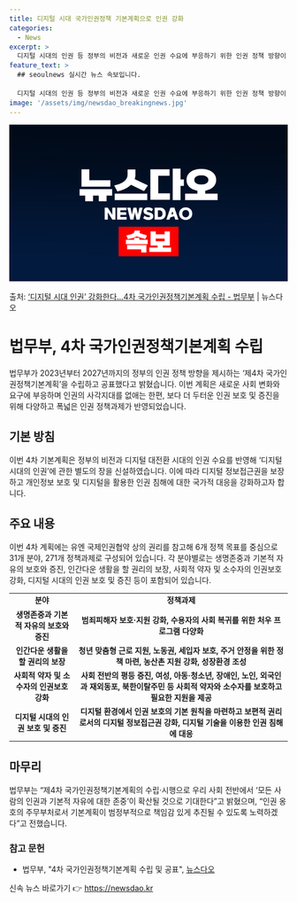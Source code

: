 ```yaml
---
title: 디지털 시대 국가인권정책 기본계획으로 인권 강화
categories:
  - News
excerpt: >
  디지털 시대의 인권 등 정부의 비전과 새로운 인권 수요에 부응하기 위한 인권 정책 방향이 담긴 기본계획이 수…
feature_text: >
  ## seoulnews 실시간 뉴스 속보입니다.

  디지털 시대의 인권 등 정부의 비전과 새로운 인권 수요에 부응하기 위한 인권 정책 방향이 담긴 기본계획이 수…
image: '/assets/img/newsdao_breakingnews.jpg'
---
```


![뉴스다오 속보](/assets/img/newsdao_breakingnews.jpg)

<p>출처: <a href="https://newsdao.kr/3445" rel="dofollow">‘디지털 시대 인권’ 강화한다…4차 국가인권정책기본계획 수립 - 법무부</a> | 뉴스다오</p>

<h1>법무부, 4차 국가인권정책기본계획 수립</h1>
<p data-ke-size="size16">법무부가 2023년부터 2027년까지의 정부의 인권 정책 방향을 제시하는 ‘제4차 국가인권정책기본계획’을 수립하고 공표했다고 밝혔습니다. 이번 계획은 새로운 사회 변화와 요구에 부응하며 인권의 사각지대를 없애는 한편, 보다 더 두터운 인권 보호 및 증진을 위해 다양하고 폭넓은 인권 정책과제가 반영되었습니다.</p>

<h2 data-ke-size="size26">기본 방침</h2>
<p data-ke-size="size16">이번 4차 기본계획은 정부의 비전과 디지털 대전환 시대의 인권 수요를 반영해 ‘디지털 시대의 인권’에 관한 별도의 장을 신설하였습니다. 이에 따라 디지털 정보접근권을 보장하고 개인정보 보호 및 디지털을 활용한 인권 침해에 대한 국가적 대응을 강화하고자 합니다.</p>

<h2 data-ke-size="size26">주요 내용</h2>
<p data-ke-size="size16">이번 4차 계획에는 유엔 국제인권협약 상의 권리를 참고해 6개 정책 목표를 중심으로 31개 분야, 271개 정책과제로 구성되어 있습니다. 각 분야별로는 생명존중과 기본적 자유의 보호와 증진, 인간다운 생활을 할 권리의 보장, 사회적 약자 및 소수자의 인권보호 강화, 디지털 시대의 인권 보호 및 증진 등이 포함되어 있습니다.</p>

<table>
  <tr>
    <td style="text-align: center; height: 17px;"><b>분야</b></td>
    <td style="text-align: center; height: 17px;"><b>정책과제</b></td>
  </tr>
  <tr>
    <td style="text-align: center; height: 17px;"><b>생명존중과 기본적 자유의 보호와 증진</b></td>
    <td style="text-align: center; height: 17px;"><b>범죄피해자 보호·지원 강화, 수용자의 사회 복귀를 위한 처우 프로그램 다양화</b></td>
  </tr>
  <tr>
    <td style="text-align: center; height: 17px;"><b>인간다운 생활을 할 권리의 보장</b></td>
    <td style="text-align: center; height: 17px;"><b>청년 맞춤형 근로 지원, 노동권, 세입자 보호, 주거 안정을 위한 정책 마련, 농산촌 지원 강화, 성장환경 조성</b></td>
  </tr>
  <tr>
    <td style="text-align: center; height: 17px;"><b>사회적 약자 및 소수자의 인권보호 강화</b></td>
    <td style="text-align: center; height: 17px;"><b>사회 전반의 평등 증진, 여성, 아동·청소년, 장애인, 노인, 외국인과 재외동포, 북한이탈주민 등 사회적 약자와 소수자를 보호하고 필요한 지원을 제공</b></td>
  </tr>
  <tr>
    <td style="text-align: center; height: 17px;"><b>디지털 시대의 인권 보호 및 증진</b></td>
    <td style="text-align: center; height: 17px;"><b>디지털 환경에서 인권 보호의 기본 원칙을 마련하고 보편적 권리로서의 디지털 정보접근권 강화, 디지털 기술을 이용한 인권 침해에 대응</b></td>
  </tr>
</table>

<h2 data-ke-size="size26">마무리</h2>
<p data-ke-size="size16">법무부는 “제4차 국가인권정책기본계획의 수립·시행으로 우리 사회 전반에서 ‘모든 사람의 인권과 기본적 자유에 대한 존중’이 확산될 것으로 기대한다”고 밝혔으며, “인권 옹호의 주무부처로서 기본계획이 범정부적으로 책임감 있게 추진될 수 있도록 노력하겠다”고 전했습니다.</p>

<h3 data-ke-size="size24">참고 문헌</h3>
<ul>
  <li>법무부, "4차 국가인권정책기본계획 수립 및 공표", <a href="https://newsdao.kr/3445">뉴스다오</a></li>
</ul>
 

신속 뉴스 바로가기 👉 <a href="https://newsdao.kr" rel="dofollow">https://newsdao.kr</a>


